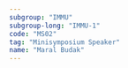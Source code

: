 ```yaml
---
subgroup: "IMMU"
subgroup-long: "IMMU-1"
code: "MS02"
tag: "Minisymposium Speaker"
name: "Maral Budak"
---
```

